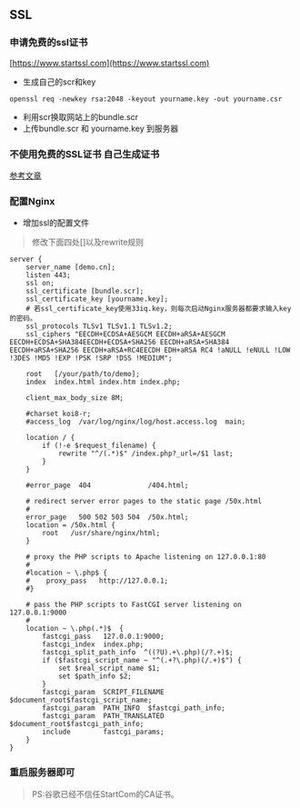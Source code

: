 ## SSL

### 申请免费的ssl证书
[https://www.startssl.com](https://www.startssl.com)

* 生成自己的scr和key
~~~
openssl req -newkey rsa:2048 -keyout yourname.key -out yourname.csr
~~~
* 利用scr换取网站上的bundle.scr
* 上传bundle.scr 和 yourname.key 到服务器

### 不使用免费的SSL证书 自己生成证书
[参考文章](http://www.tuicool.com/articles/BbmENr)

### 配置Nginx
* 增加ssl的配置文件

> 修改下面四处[]以及rewrite规则

~~~
server {
    server_name [demo.cn];
    listen 443;
    ssl on;
    ssl_certificate [bundle.scr];
    ssl_certificate_key [yourname.key];
    # 若ssl_certificate_key使用33iq.key，则每次启动Nginx服务器都要求输入key的密码。
    ssl_protocols TLSv1 TLSv1.1 TLSv1.2;
    ssl_ciphers "EECDH+ECDSA+AESGCM EECDH+aRSA+AESGCM EECDH+ECDSA+SHA384EECDH+ECDSA+SHA256 EECDH+aRSA+SHA384 EECDH+aRSA+SHA256 EECDH+aRSA+RC4EECDH EDH+aRSA RC4 !aNULL !eNULL !LOW !3DES !MD5 !EXP !PSK !SRP !DSS !MEDIUM";

    root   [/your/path/to/demo];
    index  index.html index.htm index.php;

    client_max_body_size 8M;

    #charset koi8-r;
    #access_log  /var/log/nginx/log/host.access.log  main;

    location / {
        if (!-e $request_filename) {
            rewrite "^/(.*)$" /index.php?_url=/$1 last;
        }
    }

    #error_page  404              /404.html;

    # redirect server error pages to the static page /50x.html
    #
    error_page   500 502 503 504  /50x.html;
    location = /50x.html {
        root   /usr/share/nginx/html;
    }

    # proxy the PHP scripts to Apache listening on 127.0.0.1:80
    #
    #location ~ \.php$ {
    #    proxy_pass   http://127.0.0.1;
    #}

    # pass the PHP scripts to FastCGI server listening on 127.0.0.1:9000
    #
    location ~ \.php(.*)$  {
        fastcgi_pass   127.0.0.1:9000;
        fastcgi_index  index.php;
        fastcgi_split_path_info  ^((?U).+\.php)(/?.+)$;
        if ($fastcgi_script_name ~ "^(.+?\.php)(/.+)$") {
            set $real_script_name $1;
            set $path_info $2;
        }
        fastcgi_param  SCRIPT_FILENAME  $document_root$fastcgi_script_name;
        fastcgi_param  PATH_INFO  $fastcgi_path_info;
        fastcgi_param  PATH_TRANSLATED  $document_root$fastcgi_path_info;
        include        fastcgi_params;
    }
}
~~~

### 重启服务器即可

> PS:谷歌已经不信任StartCom的CA证书。

